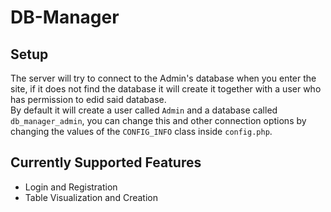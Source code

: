 # DB-Manager

## Setup

The server will try to connect to the Admin's database when you enter the site, 
if it does not find the database it will create it together with a user who has permission to edid said database.<br>
By default it will create a user called `Admin` and a database called `db_manager_admin`,
you can change this and other connection options by changing the values of the `CONFIG_INFO` class inside `config.php`.

## Currently Supported Features

* Login and Registration
* Table Visualization and Creation
